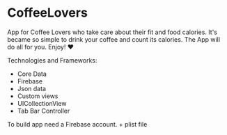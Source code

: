 # CoffeeLovers

App for Coffee Lovers who take care about their fit and food calories. It's became so simple to 
drink your coffee and count its calories. The App will do all for you. Enjoy! ♥

Technologies and Frameworks:

- Core Data
- Firebase
- Json data
- Custom views
- UICollectionView
- Tab Bar Controller

To build app need a Firebase account. + plist file
